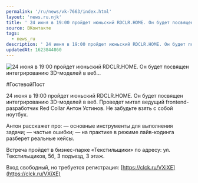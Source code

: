 ```yaml
---
permalink: '/ru/news/vk-7663/index.html'
layout: 'news.ru.njk'
title: ' 24 июня в 19:00 пройдет июньский RDCLR.HOME. Он будет посвящен интегрированию 3D-моделей в веб…'
source: ВКонтакте
tags:
  - news_ru
description: ' 24 июня в 19:00 пройдет июньский RDCLR.HOME. Он будет посвящен интегрированию 3D-моделей в веб…'
updatedAt: 1623844860
---
```

![ 24 июня в 19:00 пройдет июньский RDCLR.HOME. Он будет посвящен интегрированию 3D-моделей в веб…](https://sun9-41.userapi.com/sun9-79/impg/CXkL1aI6hATNqD2m9ToEl3vpjduCm3xalxFEZw/Dv7SmOVIlJw.jpg?size=1280x773&quality=96&sign=97a7769aaffda61a4ddb7884eeb6b925&c_uniq_tag=ArAsRVUtp0KGcc1d8y4nS6PLyZcPKk_8KyKeYLUUDVQ&type=album)

#ГостевойПост

24 июня в 19:00 пройдет июньский RDCLR.HOME. Он будет посвящен интегрированию 3D-моделей в веб. Проведет митап ведущий frontend-разработчик Red Collar Антон Устинов. Не забудьте взять с собой ноутбук.

Антон расскажет про:
— основные инструменты для выполнения задачи;
— частые ошибки;
— на практике в режиме лайв-кодинга разберет реальные кейсы.

Встреча пройдет в бизнес-парке «Текстильщики» по адресу: ул. Текстильщиков, 5б, 3 подъезд, 3 этаж.

Вход свободный, но требуется регистрация: [https://clck.ru/VXiXE](https://clck.ru/VXiXE)
